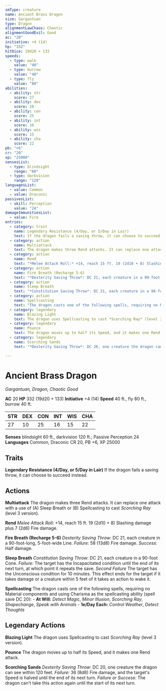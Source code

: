 ```yaml
---
smType: creature
name: Ancient Brass Dragon
size: Gargantuan
type: Dragon
alignmentLawChaos: Chaotic
alignmentGoodEvil: Good
ac: "20"
initiative: +4 (14)
hp: "332"
hitDice: 19d20 + 133
speeds:
  - type: walk
    value: "40"
  - type: burrow
    value: "40"
  - type: fly
    value: "80"
abilities:
  - ability: str
    score: 27
  - ability: dex
    score: 10
  - ability: con
    score: 25
  - ability: int
    score: 16
  - ability: wis
    score: 15
  - ability: cha
    score: 22
pb: "+6"
cr: "20"
xp: "25000"
sensesList:
  - type: blindsight
    range: "60"
  - type: darkvision
    range: "120"
languagesList:
  - value: Common
  - value: Draconic
passivesList:
  - skill: Perception
    value: "24"
damageImmunitiesList:
  - value: Fire
entries:
  - category: trait
    name: Legendary Resistance (4/Day, or 5/Day in Lair)
    text: If the dragon fails a saving throw, it can choose to succeed instead.
  - category: action
    name: Multiattack
    text: The dragon makes three Rend attacks. It can replace one attack with a use of (A) Sleep Breath or (B) Spellcasting to cast *Scorching Ray* (level 3 version).
  - category: action
    name: Rend
    text: "*Melee Attack Roll:* +14, reach 15 ft. 19 (2d10 + 8) Slashing damage plus 7 (2d6) Fire damage."
  - category: action
    name: Fire Breath (Recharge 5-6)
    text: "*Dexterity Saving Throw*: DC 21, each creature in a 90-foot-long, 5-foot-wide Line. *Failure:*  58 (13d8) Fire damage. *Success:*  Half damage."
  - category: action
    name: Sleep Breath
    text: "*Constitution Saving Throw*: DC 21, each creature in a 90-foot Cone. *Failure:*  The target has the Incapacitated condition until the end of its next turn, at which point it repeats the save. *Second Failure* The target has the Unconscious condition for 10 minutes. This effect ends for the target if it takes damage or a creature within 5 feet of it takes an action to wake it."
  - category: action
    name: Spellcasting
    text: "The dragon casts one of the following spells, requiring no Material components and using Charisma as the spellcasting ability (spell save DC 20): - **At Will:** *Detect Magic*, *Minor Illusion*, *Scorching Ray*, *Shapechange*, *Speak with Animals* - **1e/Day Each:** *Control Weather*, *Detect Thoughts*"
  - category: legendary
    name: Blazing Light
    text: The dragon uses Spellcasting to cast *Scorching Ray* (level 3 version).
  - category: legendary
    name: Pounce
    text: The dragon moves up to half its Speed, and it makes one Rend attack.
  - category: legendary
    name: Scorching Sands
    text: "*Dexterity Saving Throw*: DC 20, one creature the dragon can see within 120 feet. *Failure:*  36 (8d8) Fire damage, and the target's Speed is halved until the end of its next turn. *Failure or Success*:  The dragon can't take this action again until the start of its next turn."

---
```


# Ancient Brass Dragon
*Gargantuan, Dragon, Chaotic Good*

**AC** 20
**HP** 332 (19d20 + 133)
**Initiative** +4 (14)
**Speed** 40 ft., fly 80 ft., burrow 40 ft.

| STR | DEX | CON | INT | WIS | CHA |
| --- | --- | --- | --- | --- | --- |
| 27 | 10 | 25 | 16 | 15 | 22 |

**Senses** blindsight 60 ft., darkvision 120 ft.; Passive Perception 24
**Languages** Common, Draconic
CR 20, PB +6, XP 25000

## Traits

**Legendary Resistance (4/Day, or 5/Day in Lair)**
If the dragon fails a saving throw, it can choose to succeed instead.

## Actions

**Multiattack**
The dragon makes three Rend attacks. It can replace one attack with a use of (A) Sleep Breath or (B) Spellcasting to cast *Scorching Ray* (level 3 version).

**Rend**
*Melee Attack Roll:* +14, reach 15 ft. 19 (2d10 + 8) Slashing damage plus 7 (2d6) Fire damage.

**Fire Breath (Recharge 5-6)**
*Dexterity Saving Throw*: DC 21, each creature in a 90-foot-long, 5-foot-wide Line. *Failure:*  58 (13d8) Fire damage. *Success:*  Half damage.

**Sleep Breath**
*Constitution Saving Throw*: DC 21, each creature in a 90-foot Cone. *Failure:*  The target has the Incapacitated condition until the end of its next turn, at which point it repeats the save. *Second Failure* The target has the Unconscious condition for 10 minutes. This effect ends for the target if it takes damage or a creature within 5 feet of it takes an action to wake it.

**Spellcasting**
The dragon casts one of the following spells, requiring no Material components and using Charisma as the spellcasting ability (spell save DC 20): - **At Will:** *Detect Magic*, *Minor Illusion*, *Scorching Ray*, *Shapechange*, *Speak with Animals* - **1e/Day Each:** *Control Weather*, *Detect Thoughts*

## Legendary Actions

**Blazing Light**
The dragon uses Spellcasting to cast *Scorching Ray* (level 3 version).

**Pounce**
The dragon moves up to half its Speed, and it makes one Rend attack.

**Scorching Sands**
*Dexterity Saving Throw*: DC 20, one creature the dragon can see within 120 feet. *Failure:*  36 (8d8) Fire damage, and the target's Speed is halved until the end of its next turn. *Failure or Success*:  The dragon can't take this action again until the start of its next turn.
